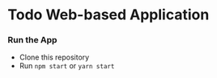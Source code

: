 # Todo Web-based Application

### Run the App

- Clone this repository
- Run `npm start` or `yarn start`
